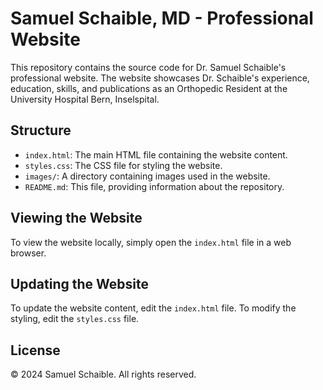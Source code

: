 # Samuel Schaible, MD - Professional Website

This repository contains the source code for Dr. Samuel Schaible's professional website. The website showcases Dr. Schaible's experience, education, skills, and publications as an Orthopedic Resident at the University Hospital Bern, Inselspital.

## Structure

- `index.html`: The main HTML file containing the website content.
- `styles.css`: The CSS file for styling the website.
- `images/`: A directory containing images used in the website.
- `README.md`: This file, providing information about the repository.

## Viewing the Website

To view the website locally, simply open the `index.html` file in a web browser.

## Updating the Website

To update the website content, edit the `index.html` file. To modify the styling, edit the `styles.css` file.

## License

© 2024 Samuel Schaible. All rights reserved.
